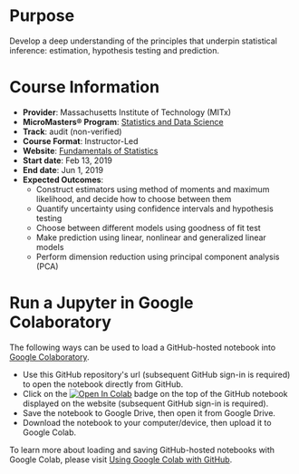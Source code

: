 # Purpose
Develop a deep understanding of the principles that underpin statistical inference: estimation, hypothesis testing and prediction.

# Course Information
* **Provider**: Massachusetts Institute of Technology (MITx)
* **MicroMasters® Program**: [Statistics and Data Science](https://www.edx.org/micromasters/mitx-statistics-and-data-science)
* **Track**: audit (non-verified)
* **Course Format**: Instructor-Led
* **Website**: [Fundamentals of Statistics](https://www.edx.org/course/fundamentals-of-statistics)
* **Start date**: Feb 13, 2019
* **End date**: Jun 1, 2019
* **Expected Outcomes**:
  * Construct estimators using method of moments and maximum likelihood, and decide how to choose between them
  * Quantify uncertainty using confidence intervals and hypothesis testing
  * Choose between different models using goodness of fit test
  * Make prediction using linear, nonlinear and generalized linear models
  * Perform dimension reduction using principal component analysis (PCA)

# Run a Jupyter in Google Colaboratory
The following ways can be used to load a GitHub-hosted notebook into [Google Colaboratory](https://colab.research.google.com/notebooks/welcome.ipynb#recent=true).
* Use this GitHub repository's url (subsequent GitHub sign-in is required) to open the notebook directly from GitHub.
* Click on the [![Open In Colab](https://colab.research.google.com/assets/colab-badge.svg)]() badge on the top of the GitHub notebook displayed on the website (subsequent GitHub sign-in is required).
* Save the notebook to Google Drive, then open it from Google Drive.
* Download the notebook to your computer/device, then upload it to Google Colab.

To learn more about loading and saving GitHub-hosted notebooks with Google Colab, please visit [Using Google Colab with GitHub](https://colab.research.google.com/github/googlecolab/colabtools/blob/master/notebooks/colab-github-demo.ipynb).
